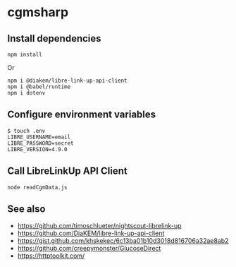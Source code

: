 # cgmsharp

## Install dependencies

```
npm install
```

Or

```
npm i @diakem/libre-link-up-api-client
npm i @babel/runtime
npm i dotenv
```

## Configure environment variables

```
$ touch .env
LIBRE_USERNAME=email
LIBRE_PASSWORD=secret
LIBRE_VERSION=4.9.0
```

## Call LibreLinkUp API Client

```
node readCgmData.js
```

## See also

- https://github.com/timoschlueter/nightscout-librelink-up
- https://github.com/DiaKEM/libre-link-up-api-client
- https://gist.github.com/khskekec/6c13ba01b10d3018d816706a32ae8ab2
- https://github.com/creepymonster/GlucoseDirect
- https://httptoolkit.com/
